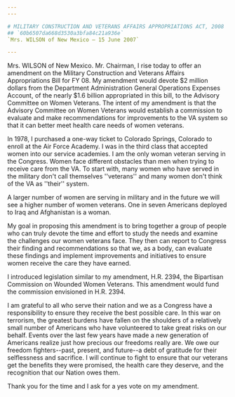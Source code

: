 ```yaml
---
---

# MILITARY CONSTRUCTION AND VETERANS AFFAIRS APPROPRIATIONS ACT, 2008
## `60b6507da668d3530a3bfa84c21a936e`
`Mrs. WILSON of New Mexico — 15 June 2007`

---
```



Mrs. WILSON of New Mexico. Mr. Chairman, I rise today to offer an 
amendment on the Military Construction and Veterans Affairs 
Appropriations Bill for FY 08. My amendment would devote $2 million 
dollars from the Department Administration General Operations Expenses 
Account, of the nearly $1.6 billion appropriated in this bill, to the 
Advisory Committee on Women Veterans. The intent of my amendment is 
that the Advisory Committee on Women Veterans would establish a 
commission to evaluate and make recommendations for improvements to the 
VA system so that it can better meet health care needs of women 
veterans.

In 1978, I purchased a one-way ticket to Colorado Springs, Colorado 
to enroll at the Air Force Academy. I was in the third class that 
accepted women into our service academies. I am the only woman veteran 
serving in the Congress. Women face different obstacles than men when 
trying to receive care from the VA. To start with, many women who have 
served in the military don't call themselves ''veterans'' and many 
women don't think of the VA as ''their'' system.

A larger number of women are serving in military and in the future we 
will see a higher number of women veterans. One in seven Americans 
deployed to Iraq and Afghanistan is a woman.

My goal in proposing this amendment is to bring together a group of 
people who can truly devote the time and effort to study the needs and 
examine the challenges our women veterans face. They then can report to 
Congress their finding and recommendations so that we, as a body, can 
evaluate these findings and implement improvements and initiatives to 
ensure women receive the care they have earned.

I introduced legislation similar to my amendment, H.R. 2394, the 
Bipartisan Commission on Wounded Women Veterans. This amendment would 
fund the commission envisioned in H.R. 2394.

I am grateful to all who serve their nation and we as a Congress have 
a responsibility to ensure they receive the best possible care. In this 
war on terrorism, the greatest burdens have fallen on the shoulders of 
a relatively small number of Americans who have volunteered to take 
great risks on our behalf. Events over the last few years have made a 
new generation of Americans realize just how precious our freedoms 
really are. We owe our freedom fighters--past, present, and future--a 
debt of gratitude for their selflessness and sacrifice. I will continue 
to fight to ensure that our veterans get the benefits they were 
promised, the health care they deserve, and the recognition that our 
Nation owes them.

Thank you for the time and I ask for a yes vote on my amendment.